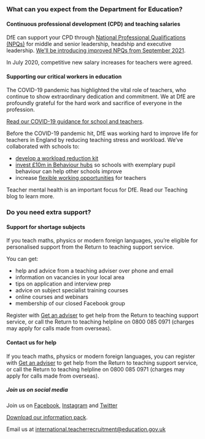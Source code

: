 ### What can you expect from the Department for Education?

#### Continuous professional development (CPD) and teaching salaries

DfE can support your CPD through [National Professional Qualifications (NPQs)](https://www.gov.uk/government/publications/national-professional-qualifications-npqs-list-of-providers)
for middle and senior leadership, headship and executive leadership.
[We'll be introducing improved NPQs from September 2021](https://www.gov.uk/government/publications/national-professional-qualifications-frameworks-from-september-2021).

In July 2020, competitive new salary increases for teachers were agreed.

#### Supporting our critical workers in education

The COVID-19 pandemic has highlighted the vital role of teachers, who continue
to show extraordinary dedication and commitment. We at DfE are profoundly
grateful for the hard work and sacrifice of everyone in the profession.

[Read our COVID-19 guidance for school and teachers](https://www.gov.uk/government/collections/guidance-for-schools-coronavirus-covid-19).

Before the COVID-19 pandemic hit, DfE was working hard to improve life for
teachers in England by reducing teaching stress and workload. We’ve
collaborated with schools to:

* [develop a workload reduction kit](https://www.gov.uk/guidance/school-workload-reduction-toolkit)
* [invest £10m in Behaviour hubs](https://www.gov.uk/guidance/behaviour-hubs)
  so schools with exemplary pupil behaviour can help other schools improve
* increase [flexible working opportunities](https://www.gov.uk/government/collections/flexible-working-resources-for-teachers-and-schools)
  for teachers

Teacher mental health is an important focus for DfE. Read our Teaching blog to
learn more.

### Do you need extra support?

#### Support for shortage subjects

If you teach maths, physics or modern foreign languages, you’re eligible for
personalised support from the Return to teaching support service.

You can get:

* help and advice from a teaching adviser over phone and email
* information on vacancies in your local area
* tips on application and interview prep
* advice on subject specialist training courses
* online courses and webinars
* membership of our closed Facebook group

Register with [Get an adviser](https://beta-adviser-getintoteaching.education.gov.uk/)
to get help from the Return to teaching support service, or call the Return to
teaching helpline on 0800 085 0971 (charges may apply for calls made from
overseas).

#### Contact us for help

If you teach maths, physics or modern foreign languages, you can register with
[Get an adviser](https://beta-adviser-getintoteaching.education.gov.uk/)
to get help from the Return to teaching support service, or call the Return to
teaching helpline on 0800 085 0971 (charges may apply for calls made from
overseas).

##### Join us on social media

Join us on [Facebook](https://www.facebook.com/getintoteaching),
[Instagram](https://www.instagram.com/get_into_teaching/) and
[Twitter](https://twitter.com/getintoteaching)

[Download our information pack](https://drive.google.com/file/d/1OP89ZGelBLU_T3ds4c-BFeMzyhA4OpBK/view?usp=sharing).

Email us at international.teacherrecruitment@education.gov.uk
